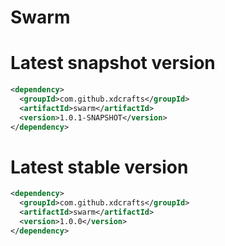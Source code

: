 # Swarm

# Latest snapshot version
```xml
<dependency>
  <groupId>com.github.xdcrafts</groupId>
  <artifactId>swarm</artifactId>
  <version>1.0.1-SNAPSHOT</version>
</dependency>
```

# Latest stable version
```xml
<dependency>
  <groupId>com.github.xdcrafts</groupId>
  <artifactId>swarm</artifactId>
  <version>1.0.0</version>
</dependency>
```
